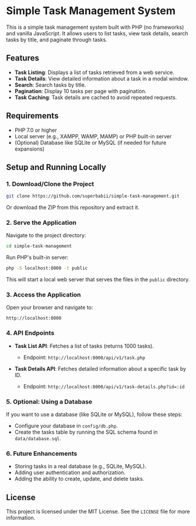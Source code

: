 # Simple Task Management System

This is a simple task management system built with PHP (no frameworks) and vanilla JavaScript. It allows users to list tasks, view task details, search tasks by title, and paginate through tasks.

## Features

- **Task Listing**: Displays a list of tasks retrieved from a web service.
- **Task Details**: View detailed information about a task in a modal window.
- **Search**: Search tasks by title.
- **Pagination**: Display 10 tasks per page with pagination.
- **Task Caching**: Task details are cached to avoid repeated requests.

## Requirements

- PHP 7.0 or higher
- Local server (e.g., XAMPP, WAMP, MAMP) or PHP built-in server
- (Optional) Database like SQLite or MySQL (if needed for future expansions)

## Setup and Running Locally

### 1. Download/Clone the Project

```bash
git clone https://github.com/superbabii/simple-task-management.git
```

Or download the ZIP from this repository and extract it.

### 2. Serve the Application

Navigate to the project directory:

```bash
cd simple-task-management
```

Run PHP's built-in server:

```bash
php -S localhost:8000 -t public
```

This will start a local web server that serves the files in the `public` directory.

### 3. Access the Application

Open your browser and navigate to:

```
http://localhost:8000
```

### 4. API Endpoints

- **Task List API**: Fetches a list of tasks (returns 1000 tasks).
  - Endpoint: `http://localhost:8000/api/v1/task.php`

- **Task Details API**: Fetches detailed information about a specific task by ID.
  - Endpoint: `http://localhost:8000/api/v1/task-details.php?id=:id`

### 5. Optional: Using a Database

If you want to use a database (like SQLite or MySQL), follow these steps:

- Configure your database in `config/db.php`.
- Create the tasks table by running the SQL schema found in `data/database.sql`.

### 6. Future Enhancements

- Storing tasks in a real database (e.g., SQLite, MySQL).
- Adding user authentication and authorization.
- Adding the ability to create, update, and delete tasks.

## License

This project is licensed under the MIT License. See the `LICENSE` file for more information.
